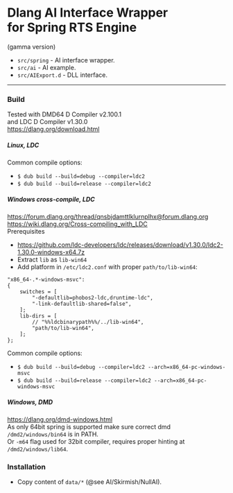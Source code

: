 Dlang AI Interface Wrapper  
for Spring RTS Engine  
=========
(gamma version)
* `src/spring` - AI interface wrapper.
* `src/ai` - AI example.
* `src/AIExport.d` - DLL interface.
----
### Build
Tested with DMD64 D Compiler v2.100.1  
and LDC D Compiler v1.30.0  
https://dlang.org/download.html
##### Linux, LDC
Common compile options:
* `$ dub build --build=debug --compiler=ldc2`
* `$ dub build --build=release --compiler=ldc2`
##### Windows cross-compile, LDC
https://forum.dlang.org/thread/qnsbjdamttlklurnplhx@forum.dlang.org  
https://wiki.dlang.org/Cross-compiling_with_LDC  
Prerequisites
* https://github.com/ldc-developers/ldc/releases/download/v1.30.0/ldc2-1.30.0-windows-x64.7z
* Extract `lib` as `lib-win64`
* Add platform in `/etc/ldc2.conf` with proper `path/to/lib-win64`:  
```
"x86_64-.*-windows-msvc":
{
    switches = [
        "-defaultlib=phobos2-ldc,druntime-ldc",
        "-link-defaultlib-shared=false",
    ];
    lib-dirs = [
        // "%%ldcbinarypath%%/../lib-win64",
        "path/to/lib-win64",
    ];
};
```
Common compile options:
* `$ dub build --build=debug --compiler=ldc2 --arch=x86_64-pc-windows-msvc`
* `$ dub build --build=release --compiler=ldc2 --arch=x86_64-pc-windows-msvc`
##### Windows, DMD
https://dlang.org/dmd-windows.html  
As only 64bit spring is supported make sure correct dmd `/dmd2/windows/bin64` is in PATH.  
Or `-m64` flag used for 32bit compiler, requires proper hinting at `/dmd2/windows/lib64`.
### Installation
* Copy content of `data/*` (@see AI/Skirmish/NullAI).
